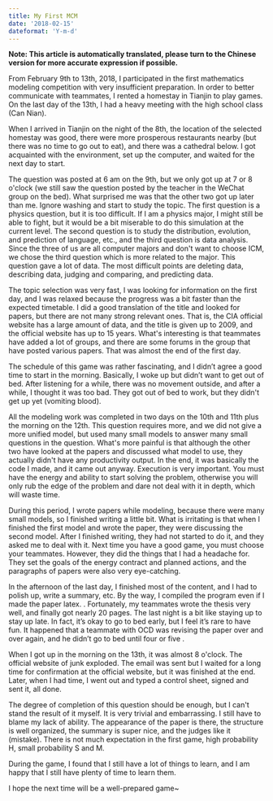 ```yaml
---
title: My First MCM
date: '2018-02-15'
dateformat: 'Y-m-d'
---
```


__Note: This article is automatically translated, please turn to the Chinese version for more accurate expression if possible.__

From February 9th to 13th, 2018, I participated in the first mathematics modeling competition with very insufficient preparation. In order to better communicate with teammates, I rented a homestay in Tianjin to play games. On the last day of the 13th, I had a heavy meeting with the high school class (Can Nian).

<!-- more -->

When I arrived in Tianjin on the night of the 8th, the location of the selected homestay was good, there were more prosperous restaurants nearby (but there was no time to go out to eat), and there was a cathedral below. I got acquainted with the environment, set up the computer, and waited for the next day to start.

The question was posted at 6 am on the 9th, but we only got up at 7 or 8 o'clock (we still saw the question posted by the teacher in the WeChat group on the bed). What surprised me was that the other two got up later than me. Ignore washing and start to study the topic. The first question is a physics question, but it is too difficult. If I am a physics major, I might still be able to fight, but it would be a bit miserable to do this simulation at the current level. The second question is to study the distribution, evolution, and prediction of language, etc., and the third question is data analysis. Since the three of us are all computer majors and don't want to choose ICM, we chose the third question which is more related to the major. This question gave a lot of data. The most difficult points are deleting data, describing data, judging and comparing, and predicting data.

The topic selection was very fast, I was looking for information on the first day, and I was relaxed because the progress was a bit faster than the expected timetable. I did a good translation of the title and looked for papers, but there are not many strong relevant ones. That is, the CIA official website has a large amount of data, and the title is given up to 2009, and the official website has up to 15 years. What's interesting is that teammates have added a lot of groups, and there are some forums in the group that have posted various papers. That was almost the end of the first day.

The schedule of this game was rather fascinating, and I didn’t agree a good time to start in the morning. Basically, I woke up but didn’t want to get out of bed. After listening for a while, there was no movement outside, and after a while, I thought it was too bad. They got out of bed to work, but they didn't get up yet (vomiting blood).

All the modeling work was completed in two days on the 10th and 11th plus the morning on the 12th. This question requires more, and we did not give a more unified model, but used many small models to answer many small questions in the question. What's more painful is that although the other two have looked at the papers and discussed what model to use, they actually didn't have any productivity output. In the end, it was basically the code I made, and it came out anyway. Execution is very important. You must have the energy and ability to start solving the problem, otherwise you will only rub the edge of the problem and dare not deal with it in depth, which will waste time.

During this period, I wrote papers while modeling, because there were many small models, so I finished writing a little bit. What is irritating is that when I finished the first model and wrote the paper, they were discussing the second model. After I finished writing, they had not started to do it, and they asked me to deal with it. Next time you have a good game, you must choose your teammates. However, they did the things that I had a headache for. They set the goals of the energy contract and planned actions, and the paragraphs of papers were also very eye-catching.

In the afternoon of the last day, I finished most of the content, and I had to polish up, write a summary, etc. By the way, I compiled the program even if I made the paper latex. . Fortunately, my teammates wrote the thesis very well, and finally got nearly 20 pages. The last night is a bit like staying up to stay up late. In fact, it’s okay to go to bed early, but I feel it’s rare to have fun. It happened that a teammate with OCD was revising the paper over and over again, and he didn’t go to bed until four or five .

When I got up in the morning on the 13th, it was almost 8 o'clock. The official website of junk exploded. The email was sent but I waited for a long time for confirmation at the official website, but it was finished at the end. Later, when I had time, I went out and typed a control sheet, signed and sent it, all done.

The degree of completion of this question should be enough, but I can't stand the result of it myself. It is very trivial and embarrassing. I still have to blame my lack of ability. The appearance of the paper is there, the structure is well organized, the summary is super nice, and the judges like it (mistake). There is not much expectation in the first game, high probability H, small probability S and M.

During the game, I found that I still have a lot of things to learn, and I am happy that I still have plenty of time to learn them.

I hope the next time will be a well-prepared game~

